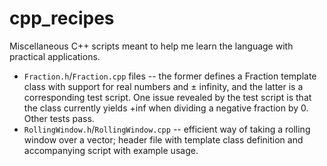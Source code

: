# cpp_recipes

Miscellaneous C++ scripts meant to help me learn the language with practical applications.

* `Fraction.h`/`Fraction.cpp` files -- the former defines a Fraction template class with support for real numbers and ± infinity, and the latter is a corresponding test script. One issue revealed by the test script is that the class currently yields +inf when dividing a negative fraction by 0. Other tests pass.
* `RollingWindow.h`/`RollingWindow.cpp` -- efficient way of taking a rolling window over a vector; header file with template class definition and accompanying script with example usage.